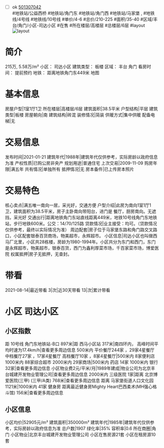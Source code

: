- [ ] ok [501307042](https://bj.5i5j.com/ershoufang/501307042.html)  
 #地铁站/公益西桥 #地铁站/角门东 #地铁站/角门西 #地铁站/马家堡 ,  #地铁线/4号线 #地铁线/10号线
#单价/4-6 #总价/210-225 #面积/35-40   #区域/丰台/角门/小区-司达小区 #在售 #所在楼层/高楼层 #总楼层/6层 #layout 
![layout](http://image2a.5i5j.com/bdir/layout/379180571cb84f8b9ef0d97c4ca4238b.JPG_P5.jpg) 
# 简介 
 215万,  5.58万/m² 
小区： 司达小区
建筑类型： 板楼
区域： 丰台 角门
看房时间： 提前预约
地铁： 距离地铁角门东449米 地图
# 基本信息 
 房屋户型|1室1厅1卫
所在楼层|高楼层/6层
建筑面积|38.5平米
户型结构|平层
建筑类型|板楼
房屋朝向|南
建筑结构|砖混
装修情况|简装
供暖方式|集中供暖
配备电梯|无
# 交易信息 
 发布时间|2021-01-21
建筑年代|1988年|建筑年代仅供参考，实际房龄以政府信息为准
产权性质|已购公房非央产
规划用途|普通住宅
上次交易|2009-11-09
购房年限|满五年
共有情况|单独所有
抵押情况|无
房本备件|已上传房本照片
# 交易特色 
 核心卖点|满五唯一南向一居，采光好，交通方便
户型介绍|此房为南向1室1厅1卫，建筑面积为38.5平米，房子主卧南向带阳台，进门是  餐厅，厨房南向。无遮挡，采光好
交通出行|距离地铁角门东站直线距离449米，地铁10号线角门东地铁站，步行地铁600米。公交：14/70/125路
贷款情况|业主接受：均可。（贷款情况仅供参考，最终以实际情况为准）
周边配套|房子位于马家堡东路和角门路交叉路口，小区配套银泰百货商场，物美超市，永辉超市。
小区信息|司达小区也叫做西马厂北里，小区共28栋楼，房龄为1980-1994年。小区共分为东门和西门，东门是永辉超市，物美超市，银泰百货，西门为鑫利厚菜市场，千百家菜市场，博爱医院
权属抵押|房子无抵押，无查封。
# 带看 
 2021-08-14|最近带看	 3|次|近30天带看	 13|次|累计带看
# 小区 司达小区
## 小区指数 
 距 10号线 角门东地铁站-B口 897米|距 西马小区站 317米|南四环内， 高峰时间平均时速为17.4km/h|查看更多周边信息
500米内 平价餐厅244家 ，29家4星餐厅
中档餐厅27家 ，17家4星餐厅
高档餐厅10家 ，8家4星餐厅|500米内 8家便利店
1000米内 88家综合超市
2000米内 29家商场|500米内 药店 14家
1000米内 银行 32家|查看更多周边信息
小区物业费2元/平米/月|1989年建成|物业公司为北京丰台城建开发物业管理公司|查看更多周边信息
2000米内 三级医院 1家|距离 北京博爱医院(三甲) (三甲/A类) 768米|查看更多周边信息
距离 马家堡街道人口文化园 1121米|1000米内 41家 健身房
距离最近健身房Mighty Heart巴西柔术(MH强心格斗馆) 156米|查看更多周边信息
## 小区信息 
 小区均价|52905元/m²
建筑面积|350000m²
建筑年代|1985年|建筑年代仅供参考，实际房龄以政府信息为准
总户数|1907
绿化率|35%
容积率|0.6
所在商圈|角门
小区物业|北京丰台城建开发物业管理公司
小区在售房源21套
小区在租房源10套
